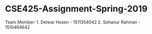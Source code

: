 # CSE425-Assignment-Spring-2019
Team Member:
          1. Delwar Hosen - 1511354042
          2. Sohanur Rahman - 1510464642
